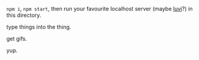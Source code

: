 `npm i`, `npm start`, then run your favourite localhost server (maybe [luvi](https://github.com/zacanger/luvi.git)?) in this directory.

type things into the thing.

get gifs.

yup.


